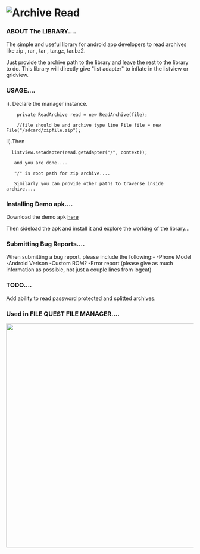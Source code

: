 ![Archive Read](http://s27.postimg.org/hxotyqxbn/Untitled.png "Archive Read")
=====

### ABOUT The LIBRARY....
The simple and useful library for android app developers to read archives like zip , rar , tar , tar.gz, tar.bz2.

Just provide the archive path to the library and leave the rest to the library to do.
This library will directly give "list adapter" to inflate in the listview or gridview. 

### USAGE....

i). Declare the manager instance.
		
		private ReadArchive read = new ReadArchive(file);

		//file should be and archive type line File file = new File("/sdcard/zipfile.zip");

  ii).Then 
  
      listview.setAdapter(read.getAdapter("/", context)); 

       and you are done....	

       "/" is root path for zip archive....

       Similarly you can provide other paths to traverse inside archive....


### Installing Demo apk....
Download the demo apk <a href="https://www.dropbox.com/sh/6ngrkjns4mg6j6l/AACextngfXnMIvFygEq2rClxa?dl=1">here</a> 

Then sideload the apk and install it and explore the working of the library...

### Submitting Bug Reports....
When submitting a bug report, please include the following:-
 -Phone Model
 -Android Verison
 -Custom ROM?
 -Error report (please give as much information as possible, not just a couple lines from logcat)

### TODO....
 Add ability to read password protected and splitted archives.

### Used in FILE QUEST FILE MANAGER....
<img src="http://s29.postimg.org/rmrwvh5c7/Untitled.png" width="720px" height="600px"/>

